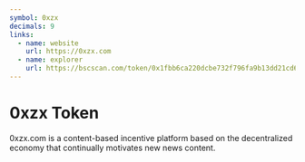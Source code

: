 ```yaml
---
symbol: 0xzx
decimals: 9
links:
  - name: website
    url: https://0xzx.com
  - name: explorer
    url: https://bscscan.com/token/0x1fbb6ca220dcbe732f796fa9b13dd21cd654511b
---
```


# 0xzx Token

0xzx.com is a content-based incentive platform based on the decentralized economy that continually motivates new news content.
